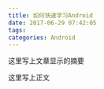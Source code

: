```yaml
---
title: 如何快速学习Android
date: 2017-06-29 07:42:05
tags:
categories: Android
---
```

这里写上文章显示的摘要

<!-- more -->

这里写上正文
